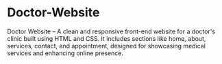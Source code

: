 # Doctor-Website
Doctor Website – A clean and responsive front-end website for a doctor's clinic built using HTML and CSS. It includes sections like home, about, services, contact, and appointment, designed for showcasing medical services and enhancing online presence.
